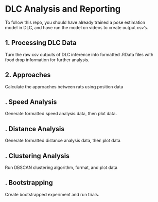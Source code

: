 # DLC Analysis and Reporting

To follow this repo, you should have already trained a pose estimation model in DLC, and have run the model on videos to create output csv’s.

## 1. Processing DLC Data

Turn the raw csv outputs of DLC inference into formatted .RData files with food drop information for further analysis.

## 2. Approaches

Calculate the approaches between rats using position data

## . Speed Analysis

Generate formatted speed analysis data, then plot data.

## . Distance Analysis

Generate formatted distance analysis data, then plot data.

## . Clustering Analysis

Run DBSCAN clustering algorithm, format, and plot data.

## . Bootstrapping

Create bootstrapped experiment and run trials.
